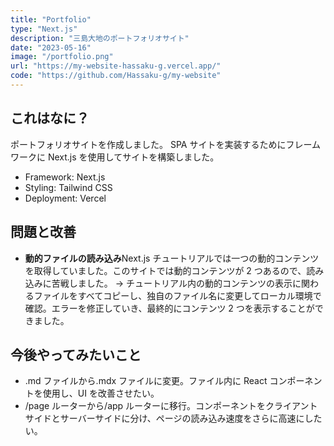 ```yaml
---
title: "Portfolio"
type: "Next.js"
description: "三島大地のポートフォリオサイト"
date: "2023-05-16"
image: "/portfolio.png"
url: "https://my-website-hassaku-g.vercel.app/"
code: "https://github.com/Hassaku-g/my-website"
---
```


## これはなに？

ポートフォリオサイトを作成しました。
SPA サイトを実装するためにフレームワークに Next.js を使用してサイトを構築しました。

- Framework: Next.js
- Styling: Tailwind CSS
- Deployment: Vercel

## 問題と改善

- **動的ファイルの読み込み**Next.js チュートリアルでは一つの動的コンテンツを取得していました。このサイトでは動的コンテンツが 2 つあるので、読み込みに苦戦しました。
  → チュートリアル内の動的コンテンツの表示に関わるファイルをすべてコピーし、独自のファイル名に変更してローカル環境で確認。エラーを修正していき、最終的にコンテンツ 2 つを表示することができました。

## 今後やってみたいこと

- .md ファイルから.mdx ファイルに変更。ファイル内に React コンポーネントを使用し、UI を改善させたい。
- /page ルーターから/app ルーターに移行。コンポーネントをクライアントサイドとサーバーサイドに分け、ページの読み込み速度をさらに高速にしたい。
